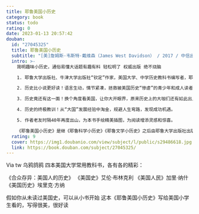```yaml
---
title: 耶鲁美国小历史
category: book
status: todo
rating: 0
date: 2023-01-13 20:57:42
douban:
  id: "27045325"
  title: 耶鲁美国小历史
  subtitle: "[美]詹姆斯·韦斯特·戴维森（James West Davidson） / 2017 / 中信出版社"
  intro: >-
    简明趣味小历史，通俗易懂大话题有趣有料 轻松明了 权威出版 绝不烧脑

    1. 耶鲁大学出版社、牛津大学出版社“钦定”作家，美国大学、中学历史教科书编写者，耶鲁大学美国史博士詹姆斯·韦斯特·戴维森全新畅销著作。

    2. 历史比小说更好读！语言生动，情节紧凑，拯救被美国历史“惨虐”的青少年和成人读者。

    3. 历史竟还有这一面！换个角度看美国，让你大开眼界，原来历史上的大咖们还有如此出人意表的时候。

    4. 历史的终极教训！从“大国”发展经验中淘金，规避人生弯路，发现成功机遇。

    5. 作者老友时隔40年再度出山，为本书手绘精美插图，为阅读增添灵感和惊喜。

    《耶鲁美国小历史》是继《耶鲁科学小历史》《耶鲁文学小历史》之后由耶鲁大学出版社出版的“小历史”系列新成员。《耶鲁美国小历史》生动地讲述了当今美国从蛮荒大陆演变为超级大国的500年历史：从东西半球的第一次激烈碰撞，到原住民与殖民者间的依赖式发展；从企图消除区域分界的剑拔弩张，到各种文化包容且独立的平衡共存；从苦难带来的生存禁锢，到启蒙引发的思想觉醒。在《耶鲁美国小历史》中，你将遇见一些人，比如战场上镇定自若的华盛顿将军、为废奴事业不惜葬送掉政治前途的林肯总统，还有那个坐在小椅子上大喊着多吃一碗麦片粥的幼年卡内基……作者詹姆斯·戴维森用妙笔带领我们走进美国历史浓缩精华的核心。如果你是第一次接触这个主题，这将是一本无可比拟的入门书；如果你已是这方面的专家，此书智慧精准的叙述视角会让你在重温熟悉话题的同时，产生一种新意的惊喜。
  rating: 9
  cover: https://img1.doubanio.com/view/subject/l/public/s29486618.jpg
  link: https://book.douban.com/subject/27045325/
---
```


Via tw 乌鸦鸽鸦 
四本美国大学常用教科书，各有各的精彩：

《合众存异：美国人的历史》
《美国史》艾伦·布林克利 
《美国人民》加里·纳什
《美国历史》埃里克·方纳

假如你从未读过美国史，可以从小书开始
这本《耶鲁美国小历史》写给美国小学生看的，写得很美，很好读
